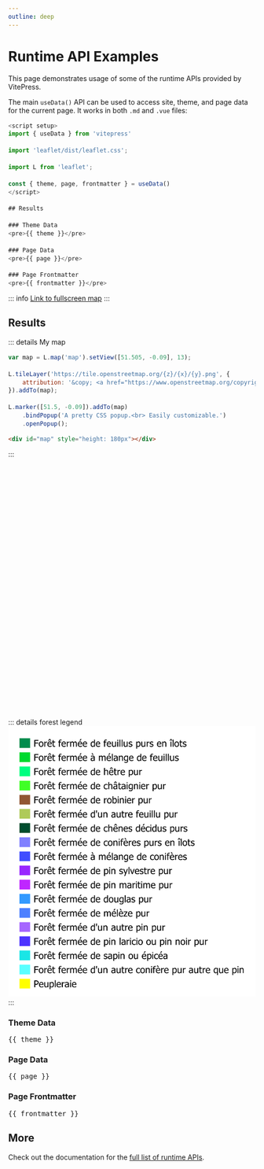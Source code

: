 ```yaml
---
outline: deep
---
```


# Runtime API Examples

This page demonstrates usage of some of the runtime APIs provided by VitePress.

The main `useData()` API can be used to access site, theme, and page data for the current page. It works in both `.md` and `.vue` files:

```js
<script setup>
import { useData } from 'vitepress'

import 'leaflet/dist/leaflet.css';

import L from 'leaflet';

const { theme, page, frontmatter } = useData()
</script>

## Results

### Theme Data
<pre>{{ theme }}</pre>

### Page Data
<pre>{{ page }}</pre>

### Page Frontmatter
<pre>{{ frontmatter }}</pre>
```

<script setup>
import { useData } from 'vitepress'

import { onMounted, reactive, ref } from 'vue'

import 'leaflet/dist/leaflet.css';

import L from 'leaflet';

const { site, theme, page, frontmatter } = useData()

onMounted(() => {
  // Création d'une carte Leaflet dont relié à l'id html 'map' qui a comme coordonnées 
  var map = L.map('map').setView( [43.3, 1.4], 10);

var osm = L.tileLayer('https://tile.openstreetmap.org/{z}/{x}/{y}.png', {
    attribution: '&copy; <a href="https://www.openstreetmap.org/copyright">OpenStreetMap</a> contributors'
}).addTo(map);
var ortho = L.tileLayer.wms('https://wxs.ign.fr/ortho/geoportail/r/wms', {
    layers: 'ORTHOIMAGERY.ORTHOPHOTOS.BDORTHO'
}).addTo(map);

var bd_forest = L.tileLayer.wms('https://wxs.ign.fr/environnement/geoportail/r/wms', {
    layers: 'LANDCOVER.FORESTINVENTORY.V2',
    attribution: '&copy; IGN BD_forêt',
    transparent: true,
    format: 'image/png',
    
});


var result_cla = L.tileLayer.wms('https://www.geotests.net/geoserver/m_joffrion/wms', {
    layers: 'lvl2_from_lvl3',
    transparent: true,
    format: 'image/png'
}).addTo(map);

console.log("url", result_cla);

var baseMaps = {
    'OpenStreetMap': osm,
    'Otho-imagery': ortho,
};

var overlayMaps = {
    'Carte forestière (2006-...' : bd_forest,
    'Resultat Nomenclature 2' : result_cla
};

    //Add forest Legend
    var legend_simple = L.control({position: 'bottomleft'});
    legend_simple.onAdd = function (map) {

      let divlegend = L.DomUtil.create('divlegend', 'info legend');
      divlegend.innerHTML = ('<div>  Forest legend <br>'+
      '<img src="https://www.geotests.net/geoserver/m_joffrion/wms?REQUEST=GetLegendGraphic&VERSION=1.0.0&FORMAT=image/png&WIDTH=20&HEIGHT=20&LAYER=lvl2_from_lvl3&transparent=true&legend_options=fontColor:0xffffff;dpi:100" alt="">'+
      '</div>');
      return divlegend;
      };
    legend_simple.addTo(map);

    
    // var overlayMaps = { 
    //     'Parcelles': parcels_f, 
    //     'Parcelles nues' : parcels_nu,
    //     'Parcelles Divisibles': parcels_divisible
    // };

    L.control.layers(baseMaps,overlayMaps).addTo(map);

  });



</script>

::: info
<a href="https://joffrion.alwaysdata.net/site-pro/data/index_webmap.html" target="_blank">Link to fullscreen map</a>
:::

## Results

::: details My map
```js
var map = L.map('map').setView([51.505, -0.09], 13);

L.tileLayer('https://tile.openstreetmap.org/{z}/{x}/{y}.png', {
    attribution: '&copy; <a href="https://www.openstreetmap.org/copyright">OpenStreetMap</a> contributors'
}).addTo(map);

L.marker([51.5, -0.09]).addTo(map)
    .bindPopup('A pretty CSS popup.<br> Easily customizable.')
    .openPopup();
```

```html
<div id="map" style="height: 180px"></div>
```
:::



<html>
<body>
<div id="map" class="mapleaflet" style="height: 500px;width: 100%; "></div>
</body>
</html>

::: details forest legend
![An image](./data/legend_forest.png)
:::

### Theme Data
<pre>{{ theme }}</pre>

### Page Data
<pre>{{ page }}</pre>

### Page Frontmatter
<pre>{{ frontmatter }}</pre>

## More

Check out the documentation for the [full list of runtime APIs](https://vitepress.dev/reference/runtime-api#usedata).
